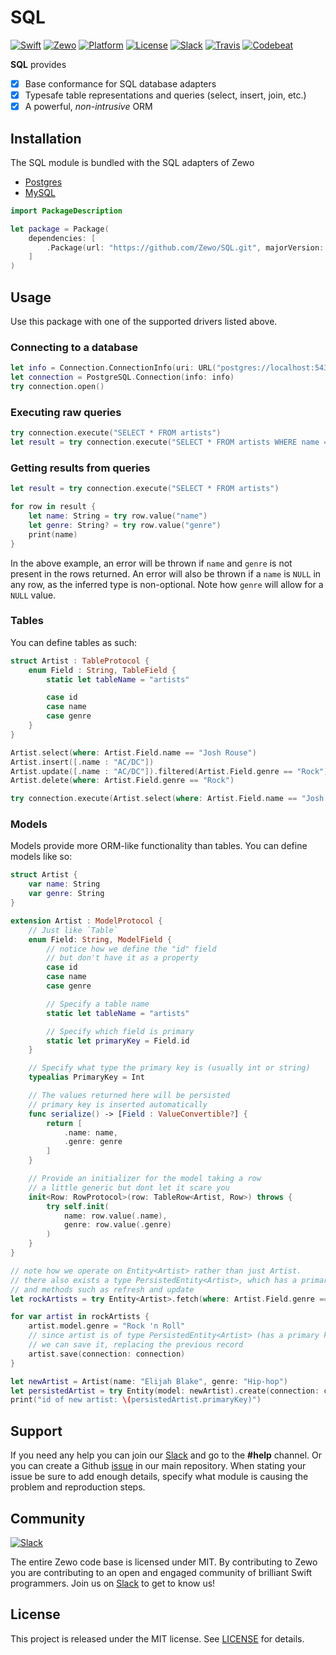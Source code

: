 # SQL

[![Swift][swift-badge]][swift-url]
[![Zewo][zewo-badge]][zewo-url]
[![Platform][platform-badge]][platform-url]
[![License][mit-badge]][mit-url]
[![Slack][slack-badge]][slack-url]
[![Travis][travis-badge]][travis-url]
[![Codebeat][codebeat-badge]][codebeat-url]

**SQL** provides

- [x] Base conformance for SQL database adapters
- [x] Typesafe table representations and queries (select, insert, join, etc.)
- [x] A powerful, _non-intrusive_ ORM

## Installation

The SQL module is bundled with the SQL adapters of Zewo

* [Postgres](https://github.com/Zewo/PostgreSQL)
* [MySQL](https://github.com/zewo/MySQL)

```swift
import PackageDescription

let package = Package(
    dependencies: [
        .Package(url: "https://github.com/Zewo/SQL.git", majorVersion: 0, minor: 14),
    ]
)
```

## Usage

Use this package with one of the supported drivers listed above.

### Connecting to a database

```swift
let info = Connection.ConnectionInfo(uri: URL("postgres://localhost:5432/database_name")!)!
let connection = PostgreSQL.Connection(info: info)
try connection.open()
```

### Executing raw queries

```swift
try connection.execute("SELECT * FROM artists")
let result = try connection.execute("SELECT * FROM artists WHERE name = %@", parameters: "Josh Rouse")
```

### Getting results from queries
```swift
let result = try connection.execute("SELECT * FROM artists")

for row in result {
	let name: String = try row.value("name")
	let genre: String? = try row.value("genre")
	print(name)
}
```

In the above example, an error will be thrown if `name` and `genre` is not present in the rows returned. An error will also be thrown if a `name` is `NULL` in any row, as the inferred type is non-optional. Note how `genre` will allow for a `NULL` value.

### Tables

You can define tables as such:

```swift
struct Artist : TableProtocol {
    enum Field : String, TableField {
        static let tableName = "artists"

        case id
        case name
        case genre
    }
}
```

```swift
Artist.select(where: Artist.Field.name == "Josh Rouse")
Artist.insert([.name : "AC/DC"])
Artist.update([.name : "AC/DC"]).filtered(Artist.Field.genre == "Rock")
Artist.delete(where: Artist.Field.genre == "Rock")
```

```swift
try connection.execute(Artist.select(where: Artist.Field.name == "Josh Rouse"))
```

### Models
Models provide more ORM-like functionality than tables. You can define models like so:

```swift
struct Artist {
    var name: String
    var genre: String
}

extension Artist : ModelProtocol {
    // Just like `Table`
    enum Field: String, ModelField {
        // notice how we define the "id" field
        // but don't have it as a property
        case id
        case name
        case genre

        // Specify a table name
        static let tableName = "artists"

        // Specify which field is primary
        static let primaryKey = Field.id
    }

    // Specify what type the primary key is (usually int or string)
    typealias PrimaryKey = Int

    // The values returned here will be persisted
    // primary key is inserted automatically
    func serialize() -> [Field : ValueConvertible?] {
        return [
            .name: name,
            .genre: genre
        ]
    }

    // Provide an initializer for the model taking a row
    // a little generic but dont let it scare you
    init<Row: RowProtocol>(row: TableRow<Artist, Row>) throws {
        try self.init(
            name: row.value(.name),
            genre: row.value(.genre)
        )
    }
}
```

```swift
// note how we operate on Entity<Artist> rather than just Artist.
// there also exists a type PersistedEntity<Artist>, which has a primary key
// and methods such as refresh and update
let rockArtists = try Entity<Artist>.fetch(where: Artist.Field.genre == "Rock", connection: connection)

for var artist in rockArtists {
    artist.model.genre = "Rock 'n Roll"
    // since artist is of type PersistedEntity<Artist> (has a primary key),
    // we can save it, replacing the previous record
    artist.save(connection: connection)
}

let newArtist = Artist(name: "Elijah Blake", genre: "Hip-hop")
let persistedArtist = try Entity(model: newArtist).create(connection: connection)
print("id of new artist: \(persistedArtist.primaryKey)")
```

## Support

If you need any help you can join our [Slack](http://slack.zewo.io) and go to the **#help** channel. Or you can create a Github [issue](https://github.com/Zewo/Zewo/issues/new) in our main repository. When stating your issue be sure to add enough details, specify what module is causing the problem and reproduction steps.

## Community

[![Slack][slack-image]][slack-url]

The entire Zewo code base is licensed under MIT. By contributing to Zewo you are contributing to an open and engaged community of brilliant Swift programmers. Join us on [Slack](http://slack.zewo.io) to get to know us!

## License

This project is released under the MIT license. See [LICENSE](LICENSE) for details.

[swift-badge]: https://img.shields.io/badge/Swift-3.0-orange.svg?style=flat
[swift-url]: https://swift.org
[zewo-badge]: https://img.shields.io/badge/Zewo-0.14-FF7565.svg?style=flat
[zewo-url]: http://zewo.io
[platform-badge]: https://img.shields.io/badge/Platforms-OS%20X%20--%20Linux-lightgray.svg?style=flat
[platform-url]: https://swift.org
[mit-badge]: https://img.shields.io/badge/License-MIT-blue.svg?style=flat
[mit-url]: https://tldrlegal.com/license/mit-license
[slack-image]: http://s13.postimg.org/ybwy92ktf/Slack.png
[slack-badge]: https://zewo-slackin.herokuapp.com/badge.svg
[slack-url]: http://slack.zewo.io
[travis-badge]: https://travis-ci.org/Zewo/SQL.svg?branch=master
[travis-url]: https://travis-ci.org/Zewo/SQL
[codebeat-badge]: https://codebeat.co/badges/2548b359-daf1-404b-b5ae-687b98c02101
[codebeat-url]: https://codebeat.co/projects/github-com-zewo-sql
